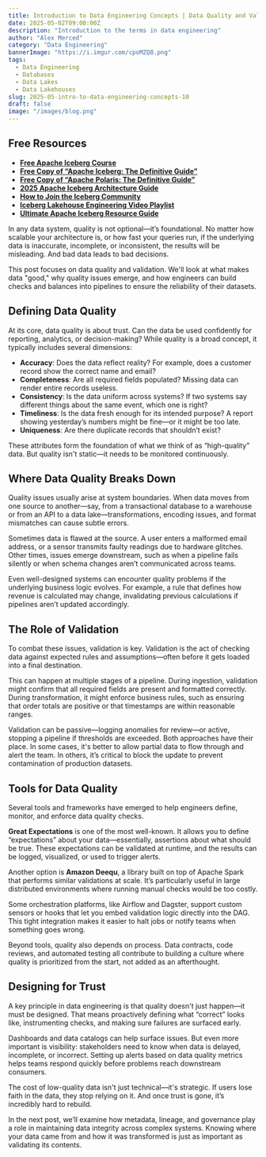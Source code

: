 ```yaml
---
title: Introduction to Data Engineering Concepts | Data Quality and Validation
date: 2025-05-02T09:00:00Z
description: "Introduction to the terms in data engineering"
author: "Alex Merced"
category: "Data Engineering"
bannerImage: "https://i.imgur.com/cpoMZQ8.png"
tags:
  - Data Engineering
  - Databases
  - Data Lakes
  - Data Lakehouses
slug: 2025-05-intro-to-data-engineering-concepts-10
draft: false
image: "/images/blog.png"
---
```


## Free Resources  
- **[Free Apache Iceberg Course](https://hello.dremio.com/webcast-an-apache-iceberg-lakehouse-crash-course-reg.html?utm_source=ev_external_blog&utm_medium=influencer&utm_campaign=intro_to_de&utm_content=alexmerced&utm_term=external_blog)**  
- **[Free Copy of “Apache Iceberg: The Definitive Guide”](https://hello.dremio.com/wp-apache-iceberg-the-definitive-guide-reg.html?utm_source=ev_external_blog&utm_medium=influencer&utm_campaign=intro_to_de&utm_content=alexmerced&utm_term=external_blog)**  
- **[Free Copy of “Apache Polaris: The Definitive Guide”](https://hello.dremio.com/wp-apache-polaris-guide-reg.html?utm_source=ev_external_blog&utm_medium=influencer&utm_campaign=intro_to_de&utm_content=alexmerced&utm_term=external_blog)**  
- **[2025 Apache Iceberg Architecture Guide](https://medium.com/data-engineering-with-dremio/2025-guide-to-architecting-an-iceberg-lakehouse-9b19ed42c9de)**  
- **[How to Join the Iceberg Community](https://medium.alexmerced.blog/guide-to-finding-apache-iceberg-events-near-you-and-being-part-of-the-greater-iceberg-community-0c38ae785ddb)**  
- **[Iceberg Lakehouse Engineering Video Playlist](https://youtube.com/playlist?list=PLsLAVBjQJO0p0Yq1fLkoHvt2lEJj5pcYe&si=WTSnqjXZv6Glkc3y)**  
- **[Ultimate Apache Iceberg Resource Guide](https://medium.com/data-engineering-with-dremio/ultimate-directory-of-apache-iceberg-resources-e3e02efac62e)** 

In any data system, quality is not optional—it’s foundational. No matter how scalable your architecture is, or how fast your queries run, if the underlying data is inaccurate, incomplete, or inconsistent, the results will be misleading. And bad data leads to bad decisions.

This post focuses on data quality and validation. We'll look at what makes data "good," why quality issues emerge, and how engineers can build checks and balances into pipelines to ensure the reliability of their datasets.

## Defining Data Quality

At its core, data quality is about trust. Can the data be used confidently for reporting, analytics, or decision-making? While quality is a broad concept, it typically includes several dimensions:

- **Accuracy**: Does the data reflect reality? For example, does a customer record show the correct name and email?
- **Completeness**: Are all required fields populated? Missing data can render entire records useless.
- **Consistency**: Is the data uniform across systems? If two systems say different things about the same event, which one is right?
- **Timeliness**: Is the data fresh enough for its intended purpose? A report showing yesterday’s numbers might be fine—or it might be too late.
- **Uniqueness**: Are there duplicate records that shouldn’t exist?

These attributes form the foundation of what we think of as “high-quality” data. But quality isn't static—it needs to be monitored continuously.

## Where Data Quality Breaks Down

Quality issues usually arise at system boundaries. When data moves from one source to another—say, from a transactional database to a warehouse or from an API to a data lake—transformations, encoding issues, and format mismatches can cause subtle errors.

Sometimes data is flawed at the source. A user enters a malformed email address, or a sensor transmits faulty readings due to hardware glitches. Other times, issues emerge downstream, such as when a pipeline fails silently or when schema changes aren’t communicated across teams.

Even well-designed systems can encounter quality problems if the underlying business logic evolves. For example, a rule that defines how revenue is calculated may change, invalidating previous calculations if pipelines aren’t updated accordingly.

## The Role of Validation

To combat these issues, validation is key. Validation is the act of checking data against expected rules and assumptions—often before it gets loaded into a final destination.

This can happen at multiple stages of a pipeline. During ingestion, validation might confirm that all required fields are present and formatted correctly. During transformation, it might enforce business rules, such as ensuring that order totals are positive or that timestamps are within reasonable ranges.

Validation can be passive—logging anomalies for review—or active, stopping a pipeline if thresholds are exceeded. Both approaches have their place. In some cases, it's better to allow partial data to flow through and alert the team. In others, it’s critical to block the update to prevent contamination of production datasets.

## Tools for Data Quality

Several tools and frameworks have emerged to help engineers define, monitor, and enforce data quality checks.

**Great Expectations** is one of the most well-known. It allows you to define “expectations” about your data—essentially, assertions about what should be true. These expectations can be validated at runtime, and the results can be logged, visualized, or used to trigger alerts.

Another option is **Amazon Deequ**, a library built on top of Apache Spark that performs similar validations at scale. It’s particularly useful in large distributed environments where running manual checks would be too costly.

Some orchestration platforms, like Airflow and Dagster, support custom sensors or hooks that let you embed validation logic directly into the DAG. This tight integration makes it easier to halt jobs or notify teams when something goes wrong.

Beyond tools, quality also depends on process. Data contracts, code reviews, and automated testing all contribute to building a culture where quality is prioritized from the start, not added as an afterthought.

## Designing for Trust

A key principle in data engineering is that quality doesn't just happen—it must be designed. That means proactively defining what “correct” looks like, instrumenting checks, and making sure failures are surfaced early.

Dashboards and data catalogs can help surface issues. But even more important is visibility: stakeholders need to know when data is delayed, incomplete, or incorrect. Setting up alerts based on data quality metrics helps teams respond quickly before problems reach downstream consumers.

The cost of low-quality data isn't just technical—it's strategic. If users lose faith in the data, they stop relying on it. And once trust is gone, it’s incredibly hard to rebuild.

In the next post, we’ll examine how metadata, lineage, and governance play a role in maintaining data integrity across complex systems. Knowing where your data came from and how it was transformed is just as important as validating its contents.
